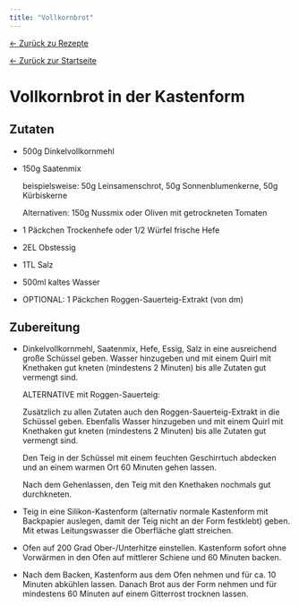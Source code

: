 ```yaml
---
title: "Vollkornbrot"
---
```


[← Zurück zu Rezepte](./)

[← Zurück zur Startseite](../)

# Vollkornbrot in der Kastenform

## Zutaten

*   500g Dinkelvollkornmehl
*   150g Saatenmix 

    beispielsweise: 50g Leinsamenschrot, 50g Sonnenblumenkerne, 50g Kürbiskerne

    Alternativen: 150g Nussmix oder Oliven mit getrockneten Tomaten

*   1 Päckchen Trockenhefe oder 1/2 Würfel frische Hefe
*   2EL Obstessig
*   1TL Salz
*   500ml kaltes Wasser
*   OPTIONAL: 1 Päckchen Roggen-Sauerteig-Extrakt (von dm)

## Zubereitung

*   Dinkelvollkornmehl, Saatenmix, Hefe, Essig, Salz in eine ausreichend große 
    Schüssel geben. Wasser hinzugeben und mit einem Quirl mit Knethaken gut kneten 
    (mindestens 2 Minuten) bis alle Zutaten gut vermengt sind.

    ALTERNATIVE mit Roggen-Sauerteig:

    Zusätzlich zu allen Zutaten auch den Roggen-Sauerteig-Extrakt in die Schüssel 
    geben. Ebenfalls Wasser hinzugeben und mit einem Quirl mit Knethaken gut kneten 
    (mindestens 2 Minuten) bis alle Zutaten gut vermengt sind.

    Den Teig in der Schüssel mit einem feuchten Geschirrtuch abdecken und an 
    einem warmen Ort 60 Minuten gehen lassen.

    Nach dem Gehenlassen, den Teig mit den Knethaken nochmals gut durchkneten.

*   Teig in eine Silikon-Kastenform (alternativ normale Kastenform mit Backpapier 
    auslegen, damit der Teig nicht an der Form festklebt) geben. Mit etwas
    Leitungswasser die Oberfläche glatt streichen.

*   Ofen auf 200 Grad Ober-/Unterhitze einstellen. Kastenform sofort ohne Vorwärmen
    in den Ofen auf mittlerer Schiene und 60 Minuten backen.

*   Nach dem Backen, Kastenform aus dem Ofen nehmen und für ca. 10 Minuten abkühlen 
    lassen. Danach Brot aus der Form nehmen und für mindestens 60 Minuten auf einem
    Gitterrost trocknen lassen.
